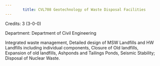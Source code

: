 ```yaml
---
        title: CVL708 Geotechnology of Waste Disposal Facilities
---
```

Credits: 3 (3-0-0)

Department: Department of Civil Engineering

Integrated waste management, Detailed design of MSW Landfills and HW Landfills including individual components, Closure of Old landfills, Expansion of old landfills, Ashponds and Tailings Ponds, Seismic Stability; Disposal of Nuclear Waste.